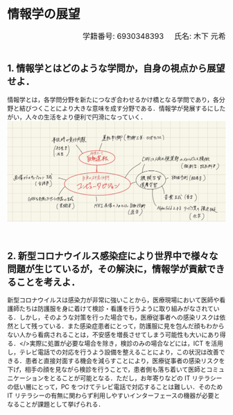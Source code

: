 # 情報学の展望

<div style="text-align: right; font-size: 13pt;">
    学籍番号: 6930348393 &nbsp; &nbsp; 氏名: 木下 元希
</div>
</br>

## 1. 情報学とはどのような学問か，自身の視点から展望せよ．

情報学とは，各学問分野を新たにつなぎ合わせるかけ橋となる学問であり，各分野と結びつくことにより大きな意味を成す分野である．情報学が発展するにしたがい，人々の生活をより便利で円滑になっていく．
<img src="images/tenbo.jpg"></img>

</br>

## 2. 新型コロナウイルス感染症により世界中で様々な問題が生じているが，その解決に，情報学が貢献できることを考えよ．

新型コロナウイルスは感染力が非常に強いことから，医療現場において医師や看護師たちは防護服を身に着けて検診・看護を行うように取り組みがなされている．しかし，そのような対策を行った場合でも，医療従事者への感染リスクは依然として残っている．また感染症患者にとって，防護服に見を包んだ顔もわからない人から看病されることは，不安感を増長させてしまう可能性も大いにあり得る．</>実際に処置が必要な場合を除き，検診のみの場合などには，ICT を活用し，テレビ電話での対応を行うよう設備を整えることにより，この状況は改善できる．患者と直接対面する機会を減らすことにより，医療従事者の感染リスクを下げ，相手の顔を見ながら検診を行うことで，患者側も落ち着いて医師とコミュニケーションをとることが可能となる．ただし，お年寄りなどの IT リテラシーの低い層にとって，PC をつけてテレビ電話で対応することは難しい．そのため IT リテラシーの有無に関わらず利用しやすいインターフェースの機器が必要となることが課題として挙げられる．
